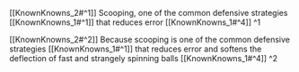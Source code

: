 
[[KnownKnowns_2#^1]]
Scooping, one of the common defensive strategies [[KnownKnowns_1#^1]] that reduces error [[KnownKnowns_1#^4]] ^1

[[KnownKnowns_2#^2]]
Because scooping is one of the common defensive strategies [[KnownKnowns_1#^1]] that reduces error and softens the deflection of fast and strangely spinning balls [[KnownKnowns_1#^4]] ^2